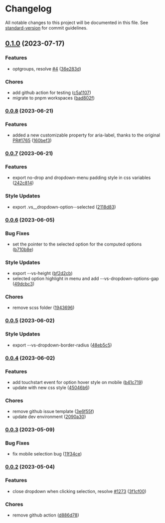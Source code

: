 # Changelog

All notable changes to this project will be documented in this file. See
[standard-version](https://github.com/conventional-changelog/standard-version)
for commit guidelines.

## [0.1.0](https://github.com/howard-tzw/vue3-select/compare/v0.0.8...v0.1.0) (2023-07-17)

### Features

- optgroups, resolve [#4](https://github.com/howard-tzw/vue3-select/issues/4)
  ([36e283d](https://github.com/howard-tzw/vue3-select/commit/36e283d804d6ac9159ebff6a12d19a0c8ce289e1))

### Chores

- add github action for testing
  ([c5a1107](https://github.com/howard-tzw/vue3-select/commit/c5a1107a340a1fb721eb2626cd958ba2a5edb766))
- migrate to pnpm workspaces
  ([bad802f](https://github.com/howard-tzw/vue3-select/commit/bad802f20a885634471abbfb3caf27f8bb4b3bf5))

### [0.0.8](https://github.com/howard-tzw/vue3-select/compare/v0.0.7...v0.0.8) (2023-06-21)

### Features

- added a new customizable property for aria-label, thanks to the original
  [PR#1765](https://github.com/sagalbot/vue-select/pull/1765)
  ([160bef3](https://github.com/howard-tzw/vue3-select/commit/160bef30148ad5f80c98d73ba88fbb70ef7ffeac))

### [0.0.7](https://github.com/howard-tzw/vue3-select/compare/v0.0.6...v0.0.7) (2023-06-21)

### Features

- export no-drop and dropdown-menu padding style in css variables
  ([242c814](https://github.com/howard-tzw/vue3-select/commit/242c814e8d98e080eff2dae82f1cde4b599b5d84))

### Style Updates

- export .vs\_\_dropdown-option--selected
  ([2118d83](https://github.com/howard-tzw/vue3-select/commit/2118d83ce49e43e79db499981c223e5a4bff79ff))

### [0.0.6](https://github.com/howard-tzw/vue3-select/compare/v0.0.5...v0.0.6) (2023-06-05)

### Bug Fixes

- set the pointer to the selected option for the computed options
  ([b710b8e](https://github.com/howard-tzw/vue3-select/commit/b710b8e9ba98ddaab6a75cdc4475236a3c128bea))

### Style Updates

- export --vs-height
  ([bf2d2cb](https://github.com/howard-tzw/vue3-select/commit/bf2d2cbe644ac8db1a2b8b5feac6bcbd4651809c))
- selected option highlight in menu and add --vs-dropdown-options-gap
  ([49dcbc3](https://github.com/howard-tzw/vue3-select/commit/49dcbc3f12bcba086f3bc597e730684a2389ae32))

### Chores

- remove scss folder
  ([1943696](https://github.com/howard-tzw/vue3-select/commit/194369614c48614c92171c5955b351a1fb2a3fc1))

### [0.0.5](https://github.com/howard-tzw/vue3-select/compare/v0.0.4...v0.0.5) (2023-06-02)

### Style Updates

- export --vs-dropdown-border-radius
  ([48eb5c5](https://github.com/howard-tzw/vue3-select/commit/48eb5c579c3cf8225d40b5985f476af3fee22fb9))

### [0.0.4](https://github.com/howard-tzw/vue3-select/compare/v0.0.3...v0.0.4) (2023-06-02)

### Features

- add touchstart event for option hover style on mobile
  ([b41c719](https://github.com/howard-tzw/vue3-select/commit/b41c719846164773031fa28dd8422b116fb8ec13))
- update with new css style
  ([45046b6](https://github.com/howard-tzw/vue3-select/commit/45046b6745101962fad950fbbc858269adc9d81e))

### Chores

- remove github issue template
  ([3e6f55f](https://github.com/howard-tzw/vue3-select/commit/3e6f55f42817f7b5d2e4c96e2ff592f2446cff48))
- update dev environment
  ([2090a30](https://github.com/howard-tzw/vue3-select/commit/2090a30a24e6f9615fd9e5bfa70b7b9ace460c02))

### [0.0.3](https://github.com/howard-tzw/vue3-select/compare/v0.0.2...v0.0.3) (2023-05-09)

### Bug Fixes

- fix mobile selection bug
  ([11f34ce](https://github.com/howard-tzw/vue3-select/commit/11f34ce7d5f43e654bbba0bd1791c586f98f21ba))

### [0.0.2](https://github.com/howard-tzw/vue3-select/compare/v4.0.0-beta.6...v0.0.2) (2023-05-04)

### Features

- close dropdown when clicking selection, resolve
  [#1273](https://github.com/sagalbot/vue-select/issues/1273)
  ([3f1cf00](https://github.com/howard-tzw/vue3-select/commit/3f1cf00fbbe1898ed871e9a7a44b067f437dd1e3))

### Chores

- remove github action
  ([d886d78](https://github.com/howard-tzw/vue3-select/commit/d886d781b1db5c1e775610fbf54eda001a0c74f3))
